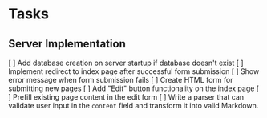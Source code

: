 # Tasks

## Server Implementation

[ ] Add database creation on server startup if database doesn't exist
[ ] Implement redirect to index page after successful form submission
[ ] Show error message when form submission fails
[ ] Create HTML form for submitting new pages
[ ] Add "Edit" button functionality on the index page
[ ] Prefill existing page content in the edit form
[ ] Write a parser that can validate user input in the `content` field and transform it into valid Markdown.

